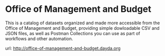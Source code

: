 # Office of Management and Budget

This is a catalog of datasets organized and made more accessible from the Office of Management and Budget, providing simple dowloadable CSV and JSON files, as well as Postman Collections you can use as part of workflows and other automation.

url: http://office-of-management-and-budget.dayda.org

